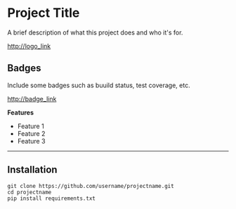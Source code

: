 # Project Title

A brief description of what this project does and who it's for.

<http://logo_link>

## Badges

Include some badges such as buuild status, test coverage, etc.

<http://badge_link>

**Features**
- Feature 1
- Feature 2
- Feature 3
---
## Installation
```
git clone https://github.com/username/projectname.git
cd projectname
pip install requirements.txt
```

